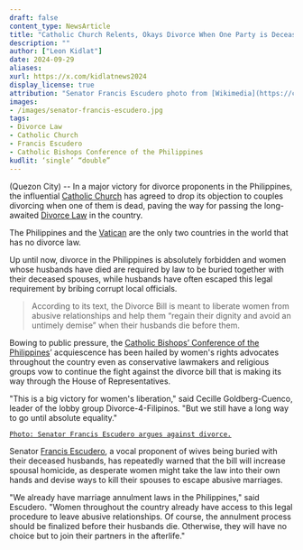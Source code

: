 ```yaml
---
draft: false
content_type: NewsArticle
title: "Catholic Church Relents, Okays Divorce When One Party is Deceased"
description: ""
author: ["Leon Kidlat"]
date: 2024-09-29
aliases:
xurl: https://x.com/kidlatnews2024
display_license: true
attribution: "Senator Francis Escudero photo from [Wikimedia](https://commons.wikimedia.org/wiki/File:Chiz_Escudero_at_Senate_session_9.24.14.jpg)."
images:
- /images/senator-francis-escudero.jpg
tags:
- Divorce Law
- Catholic Church
- Francis Escudero
- Catholic Bishops Conference of the Philippines
kudlit: ‘single’ “double”
---
```

(Quezon City) -- In a major victory for divorce proponents in the Philippines, the influential [Catholic Church](/tags/catholic-church) has agreed to drop its objection to couples divorcing when one of them is dead, paving the way for passing the long-awaited [Divorce Law](/tags/divorce-law) in the country.

The Philippines and the [Vatican](/tags/vatican) are the only two countries in the world that has no divorce law.

Up until now, divorce in the Philippines is absolutely forbidden and women whose husbands have died are required by law to be buried together with their deceased spouses, while husbands have often escaped this legal requirement by bribing corrupt local officials.

>According to its text, the Divorce Bill is meant to liberate women from abusive relationships and help them “regain their dignity and avoid an untimely demise” when their husbands die before them.

Bowing to public pressure, the [Catholic Bishops’ Conference of the Philippines](/tags/catholic-bishops-conference-of-the-philippines)’ acquiescence has been hailed by women's rights advocates throughout the country even as conservative lawmakers and religious groups vow to continue the fight against the divorce bill that is making its way through the House of Representatives.

"This is a big victory for women's liberation," said Cecille Goldberg-Cuenco, leader of the lobby group Divorce-4-Filipinos. "But we still have a long way to go until absolute equality."

[`Photo: Senator Francis Escudero argues against divorce.`](/images/senator-francis-escudero.jpg)

Senator [Francis Escudero](/tags/francis-escudero), a vocal proponent of wives being buried with their deceased husbands, has repeatedly warned that the bill will increase spousal homicide, as desperate women might take the law into their own hands and devise ways to kill their spouses to escape abusive marriages.

"We already have marriage annulment laws in the Philippines," said Escudero. "Women throughout the country already have access to this legal procedure to leave abusive relationships. Of course, the annulment process should be finalized before their husbands die. Otherwise, they will have no choice but to join their partners in the afterlife."
